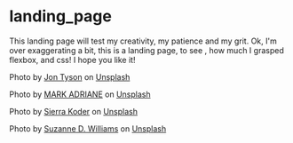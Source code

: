 # landing_page
This landing page will test my creativity, my patience and my grit.
Ok, I'm over exaggerating a bit, this is a landing page, to see ,
how much I grasped flexbox, and css! I hope you like it! 

Photo by <a href="https://unsplash.com/@jontyson?utm_source=unsplash&utm_medium=referral&utm_content=creditCopyText">Jon Tyson</a> on <a href="https://unsplash.com/s/photos/inclusion?utm_source=unsplash&utm_medium=referral&utm_content=creditCopyText">Unsplash</a>
  
Photo by <a href="https://unsplash.com/@markadriane?utm_source=unsplash&utm_medium=referral&utm_content=creditCopyText">MARK ADRIANE</a> on <a href="https://unsplash.com/s/photos/positivity?utm_source=unsplash&utm_medium=referral&utm_content=creditCopyText">Unsplash</a>

Photo by <a href="https://unsplash.com/@sierragracephotography96?utm_source=unsplash&utm_medium=referral&utm_content=creditCopyText">Sierra Koder</a> on <a href="https://unsplash.com/s/photos/supporting?utm_source=unsplash&utm_medium=referral&utm_content=creditCopyText">Unsplash</a>
  
Photo by <a href="https://unsplash.com/@scw1217?utm_source=unsplash&utm_medium=referral&utm_content=creditCopyText">Suzanne D. Williams</a> on <a href="https://unsplash.com/s/photos/growth?utm_source=unsplash&utm_medium=referral&utm_content=creditCopyText">Unsplash</a>
  